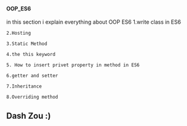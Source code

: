 #### OOP_ES6
in this section i explain everything about OOP ES6
    1.write class in ES6
    
    2.Hosting
    
    3.Static Method
    
    4.the this keyword 
    
    5. How to insert privet property in method in ES6
    
    6.getter and setter
    
    7.Inheritance
    
    8.Overriding method
    
  ## Dash Zou :)
